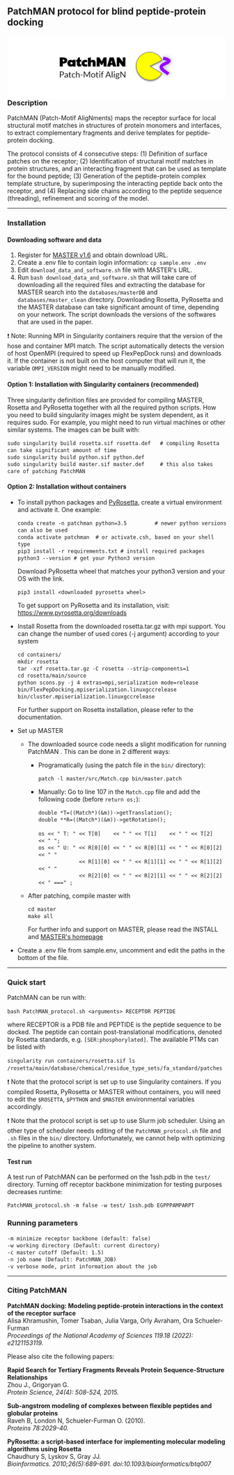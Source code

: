 ## PatchMAN protocol for blind peptide-protein docking

<img align="left" width="500" height="144" src="https://raw.githubusercontent.com/Alisa-Kh/PatchMAN/master/img/PatchMAN_small.PNG">

<br /><br /><br /><br /><br />

### Description

PatchMAN (Patch-Motif AligNments) maps the receptor surface for local structural motif matches in structures of protein monomers and interfaces, to extract complementary fragments and derive templates for peptide-protein docking.

The protocol consists of 4 consecutive steps: (1) Definition of surface patches on the receptor; (2) Identification of structural motif matches in protein structures, and an interacting fragment that can be used as template for the bound peptide; (3) Generation of the peptide-protein complex template structure, by superimposing the interacting peptide back onto the receptor, and (4) Replacing side chains according to the peptide sequence (threading), refinement and scoring of the model.

---

### Installation

#### Downloading software and data
1. Register for [MASTER v1.6]([https://grigoryanlab.org/index.php?sec=get&soft=MASTER](https://grigoryanlab.org/index.php?sec=download&soft=MASTER)) and obtain download URL.
2. Create a .env file to contain login information: ```cp sample.env .env```
3. Edit `download_data_and_software.sh` file with MASTER's URL.
4. Run `bash download_data_and_software.sh` that will take care of downloading all the required files and extracting the database for MASTER search into the `databases/masterDB` and `databases/master_clean` directory. Downloading Rosetta, PyRosetta and the MASTER database can take significant amount of time, depending on your network. The script downloads the versions of the softwares that are used in the paper.

:exclamation: Note: Running MPI in Singularity containers require that the version of the hose and container MPI match. The script automatically detects the version of host OpenMPI (required to speed up FlexPepDock runs) and downloads it. If the container is not built on the host computer that will run it, the variable `OMPI_VERSION` might need to be manually modified.


#### Option 1: Installation with Singularity containers (recommended)

Three singularity definition files are provided for compiling MASTER, Rosetta and PyRosetta together with all the required python scripts. 
How you need to build singularity images might be system dependent, as it requires sudo. For example, you might need to run virtual machines or other similar systems. The images can be built with:
```
sudo singularity build rosetta.sif rosetta.def   # compiling Rosetta can take significant amount of time
sudo singularity build python.sif python.def    
sudo singularity build master.sif master.def     # this also takes care of patching PatchMAN
```

#### Option 2: Installation without containers

- To install python packages and [PyRosetta](https://www.pyrosetta.org/downloads), create a virtual environment and activate it. One example:
    ```
    conda create -n patchman python=3.5         # newer python versions can also be used
    conda activate patchman  # or activate.csh, based on your shell type
    pip3 install -r requirements.txt # install required packages
    python3 --version # get your Python3 version
    ```
    Download PyRosetta wheel that matches your python3 version and your OS with the link.
    ```
    pip3 install <downloaded pyrosetta wheel> 
    ```
    To get support on PyRosetta and its installation, visit: https://www.pyrosetta.org/downloads
  
- Install Rosetta from the downloaded rosetta.tar.gz with mpi support. You can change the number of used cores (-j argument) according to your system
    ```
    cd containers/
    mkdir rosetta
    tar -xzf rosetta.tar.gz -C rosetta --strip-components=1
    cd rosetta/main/source 
    python scons.py -j 4 extras=mpi,serialization mode=release bin/FlexPepDocking.mpiserialization.linuxgccrelease bin/cluster.mpiserialization.linuxgccrelease
    ```
    For further support on Rosetta installation, please refer to the documentation.

- Set up MASTER
  - The downloaded source code needs a slight modification for running PatchMAN . This can be done in 2 different ways:
    -  Programatically (using the patch file in the `bin/` directory):
        ```
        patch -l master/src/Match.cpp bin/master.patch
        ```
    -  Manually: Go to line 107 in the `Match.cpp` file and add the following code (before `return os;`):

        ```
        double *T=((Match*)(&m))->getTranslation();
        double **R=((Match*)(&m))->getRotation();

        os << " T: " << T[0]    << " " << T[1]    << " " << T[2]    << " ";
        os << " U: " << R[0][0] << " " << R[0][1] << " " << R[0][2] << " "
                     << R[1][0] << " " << R[1][1] << " " << R[1][2] << " "
                     << R[2][0] << " " << R[2][1] << " " << R[2][2] << " ===" ;
        ```
  - After patching, compile master with
      ```
      cd master 
      make all
      ```
    For further info and support on MASTER, please read the INSTALL and [MASTER's homepage](https://grigoryanlab.org/master/)

- Create a .env file from sample.env, uncomment and edit the paths in the bottom of the file.
---

### Quick start

PatchMAN can be run with:

`bash PatchMAN_protocol.sh <arguments> RECEPTOR PEPTIDE`

where RECEPTOR is a PDB file and PEPTIDE is the peptide sequence to be docked.
The peptide can contain post-translational modifications, denoted by Rosetta standards, e.g. `[SER:phosphorylated]`. The available PTMs can be listed with

```singularity run containers/rosetta.sif ls /rosetta/main/database/chemical/residue_type_sets/fa_standard/patches```

:exclamation: Note that the protocol script is set up to use Singularity containers. If you compiled Rosetta, PyRosetta or MASTER without containers, you will need to edit the `$ROSETTA`, `$PYTHON` and `$MASTER` environmental variables accordingly.

:exclamation: Note that the protocol script is set up to use Slurm job scheduler. Using an other type of scheduler needs editing of the `PatchMAN_protocol.sh` file and `.sh` files in the `bin/` directory. Unfortunately, we cannot help with optimizing the pipeline to another system.


#### Test run
A test run of PatchMAN can be performed on the 1ssh.pdb in the `test/` directory. Turning off receptor backbone minimization for testing purposes decreases runtime:

```
PatchMAN_protocol.sh -m false -w test/ 1ssh.pdb EGPPPAMPARPT
```

### Running parameters
```
-m minimize receptor backbone (default: false)
-w working directory (Default: current directory)
-c master cutoff (Default: 1.5)
-n job name (Default: PatchMAN_JOB)
-v verbose mode, print information about the job
```

---
### Citing PatchMAN

**PatchMAN docking: Modeling peptide-protein interactions in the context of the receptor surface**  
Alisa Khramushin, Tomer Tsaban, Julia Varga, Orly Avraham, Ora Schueler-Furman  
*Proceedings of the National Academy of Sciences 119.18 (2022): e2121153119.*

Please also cite the following papers:

**Rapid Search for Tertiary Fragments Reveals Protein Sequence-Structure Relationships**  
Zhou J., Grigoryan G.  
*Protein Science, 24(4): 508-524, 2015.*  

**Sub-angstrom modeling of complexes between flexible peptides and globular proteins**  
Raveh B, London N, Schueler-Furman O. (2010).  
*Proteins 78:2029-40.*  

**PyRosetta: a script-based interface for implementing molecular modeling algorithms using Rosetta**  
Chaudhury S, Lyskov S, Gray JJ.  
*Bioinformatics. 2010;26(5):689-691. doi:10.1093/bioinformatics/btq007*  
